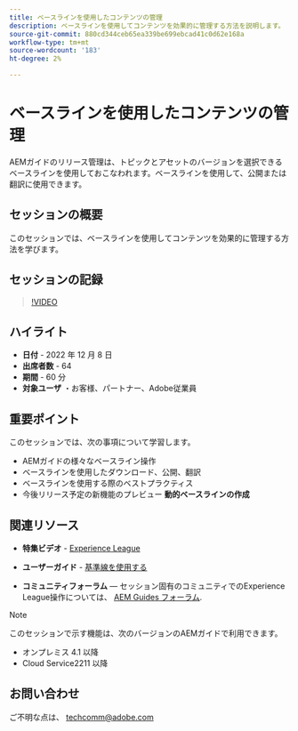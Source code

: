 ```yaml
---
title: ベースラインを使用したコンテンツの管理
description: ベースラインを使用してコンテンツを効果的に管理する方法を説明します。
source-git-commit: 880cd344ceb65ea339be699ebcad41c0d62e168a
workflow-type: tm+mt
source-wordcount: '183'
ht-degree: 2%

---
```


# ベースラインを使用したコンテンツの管理

AEMガイドのリリース管理は、トピックとアセットのバージョンを選択できるベースラインを使用しておこなわれます。ベースラインを使用して、公開または翻訳に使用できます。

## セッションの概要

このセッションでは、ベースラインを使用してコンテンツを効果的に管理する方法を学びます。

## セッションの記録

>[!VIDEO](https://video.tv.adobe.com/v/3414172/version-management-release-management-baseline?quality=12&learn=on)

## ハイライト

- **日付** - 2022 年 12 月 8 日
- **出席者数** - 64
- **期間** - 60 分
- **対象ユーザ** ・お客様、パートナー、Adobe従業員

## 重要ポイント

このセッションでは、次の事項について学習します。
- AEMガイドの様々なベースライン操作
- ベースラインを使用したダウンロード、公開、翻訳
- ベースラインを使用する際のベストプラクティス
- 今後リリース予定の新機能のプレビュー **動的ベースラインの作成**

## 関連リソース

- **特集ビデオ** -  [Experience League](https://experienceleague.adobe.com/docs/experience-manager-guides-learn/videos/advanced-user-guide/overview.html?lang=en)

- **ユーザーガイド** - [基準線を使用する](https://help.adobe.com/en_US/xml-documentation-for-adobe-experience-manager/index.html#t=DXML-master-map%2Fgenerate-output-use-baseline-for-publishing.html)

- **コミュニティフォーラム**  — セッション固有のコミュニティでのExperience League操作については、 [AEM Guides フォーラム](https://experienceleaguecommunities.adobe.com/t5/experience-manager-guides/bd-p/xml-documentation-discussions).

>[!NOTE]
>
>このセッションで示す機能は、次のバージョンのAEMガイドで利用できます。
> - オンプレミス 4.1 以降
> - Cloud Service2211 以降

## お問い合わせ

ご不明な点は、 <techcomm@adobe.com>
